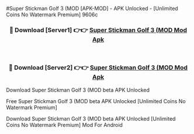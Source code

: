 #Super Stickman Golf 3 (MOD [APK-MOD] - APK Unlocked - [Unlimited Coins No Watermark Premium] 9606c



<div align="center">

<h3>🔴 Download [Server1] 👉👉 <a href="https://momento.my/?title=Super_Stickman_Golf_3_(MOD">Super Stickman Golf 3 (MOD Mod Apk</a></h3><br>

<h3>🔴 Download [Server2] 👉👉 <a href="https://momento.my/?title=Super_Stickman_Golf_3_(MOD">Super Stickman Golf 3 (MOD Mod Apk</a></h3>
</div>



Download Super Stickman Golf 3 (MOD beta APK Unlocked

Free Super Stickman Golf 3 (MOD beta APK Unlocked [Unlimited Coins No Watermark Premium]

Download Super Stickman Golf 3 (MOD beta APK Unlocked [Unlimited Coins No Watermark Premium] Mod For Android
